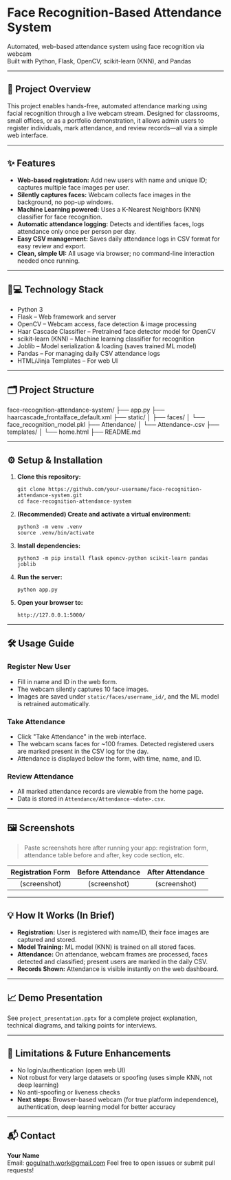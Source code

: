 # Face Recognition-Based Attendance System

Automated, web-based attendance system using face recognition via webcam  
Built with Python, Flask, OpenCV, scikit-learn (KNN), and Pandas

---

## 🚀 Project Overview

This project enables hands-free, automated attendance marking using facial recognition through a live webcam stream. Designed for classrooms, small offices, or as a portfolio demonstration, it allows admin users to register individuals, mark attendance, and review records—all via a simple web interface.

---

## ✨ Features

- **Web-based registration:** Add new users with name and unique ID; captures multiple face images per user.
- **Silently captures faces:** Webcam collects face images in the background, no pop-up windows.
- **Machine Learning powered:** Uses a K-Nearest Neighbors (KNN) classifier for face recognition.
- **Automatic attendance logging:** Detects and identifies faces, logs attendance only once per person per day.
- **Easy CSV management:** Saves daily attendance logs in CSV format for easy review and export.
- **Clean, simple UI:** All usage via browser; no command-line interaction needed once running.

---

## 🧑💻 Technology Stack

- Python 3
- Flask – Web framework and server
- OpenCV – Webcam access, face detection & image processing
- Haar Cascade Classifier – Pretrained face detector model for OpenCV
- scikit-learn (KNN) – Machine learning classifier for recognition
- Joblib – Model serialization & loading (saves trained ML model)
- Pandas – For managing daily CSV attendance logs
- HTML/Jinja Templates – For web UI

---

## 🗂️ Project Structure
face-recognition-attendance-system/
├── app.py
├── haarcascade_frontalface_default.xml
├── static/
│ ├── faces/
│ └── face_recognition_model.pkl
├── Attendance/
│ └── Attendance-<date>.csv
├── templates/
│ └── home.html
├── README.md

---

## ⚙️ Setup & Installation

1. **Clone this repository:**
    ```
    git clone https://github.com/your-username/face-recognition-attendance-system.git
    cd face-recognition-attendance-system
    ```

2. **(Recommended) Create and activate a virtual environment:**
    ```
    python3 -m venv .venv
    source .venv/bin/activate
    ```

3. **Install dependencies:**
    ```
    python3 -m pip install flask opencv-python scikit-learn pandas joblib
    ```

4. **Run the server:**
    ```
    python app.py
    ```

5. **Open your browser to:**
    ```
    http://127.0.0.1:5000/
    ```

---

## 🛠️ Usage Guide

### Register New User
- Fill in name and ID in the web form.
- The webcam silently captures 10 face images.
- Images are saved under `static/faces/username_id/`, and the ML model is retrained automatically.

### Take Attendance
- Click "Take Attendance" in the web interface.
- The webcam scans faces for ~100 frames. Detected registered users are marked present in the CSV log for the day.
- Attendance is displayed below the form, with time, name, and ID.

### Review Attendance
- All marked attendance records are viewable from the home page.
- Data is stored in `Attendance/Attendance-<date>.csv`.

---

## 🖼️ Screenshots

> Paste screenshots here after running your app: registration form, attendance table before and after, key code section, etc.

| Registration Form | Before Attendance | After Attendance |
|:-----------------:|:----------------:|:----------------:|
| (screenshot)      | (screenshot)     | (screenshot)     |

---

## 💡 How It Works (In Brief)

- **Registration:** User is registered with name/ID, their face images are captured and stored.
- **Model Training:** ML model (KNN) is trained on all stored faces.
- **Attendance:** On attendance, webcam frames are processed, faces detected and classified; present users are marked in the daily CSV.
- **Records Shown:** Attendance is visible instantly on the web dashboard.

---

## 📈 Demo Presentation

See `project_presentation.pptx` for a complete project explanation, technical diagrams, and talking points for interviews.

---

## 🛑 Limitations & Future Enhancements

- No login/authentication (open web UI)
- Not robust for very large datasets or spoofing (uses simple KNN, not deep learning)
- No anti-spoofing or liveness checks
- **Next steps:** Browser-based webcam (for true platform independence), authentication, deep learning model for better accuracy

---

## 📬 Contact

**Your Name**  
Email: gogulnath.work@gmail.com
Feel free to open issues or submit pull requests!
